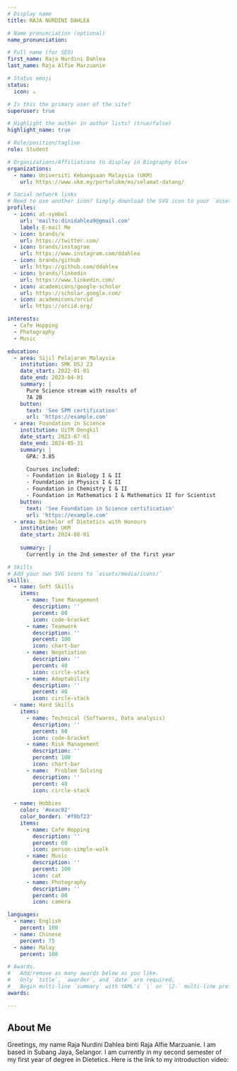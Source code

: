 ```yaml
---
# Display name
title: RAJA NURDINI DAHLEA

# Name pronunciation (optional)
name_pronunciation: 

# Full name (for SEO)
first_name: Raja Nurdini Dahlea
last_name: Raja Alfie Marzuanie

# Status emoji
status:
  icon: ☕️

# Is this the primary user of the site?
superuser: true

# Highlight the author in author lists? (true/false)
highlight_name: true

# Role/position/tagline
role: Student

# Organizations/Affiliations to display in Biography blox
organizations:
  - name: Universiti Kebangsaan Malaysia (UKM)
    url: https://www.ukm.my/portalukm/ms/selamat-datang/

# Social network links
# Need to use another icon? Simply download the SVG icon to your `assets/media/icons/` folder.
profiles:
  - icon: at-symbol
    url: 'mailto:dinidahlea9@gmail.com'
    label: E-mail Me
  - icon: brands/x
    url: https://twitter.com/
  - icon: brands/instagram
    url: https://www.instagram.com/ddahlea
  - icon: brands/github
    url: https://github.com/ddahlea
  - icon: brands/linkedin
    url: https://www.linkedin.com/
  - icon: academicons/google-scholar
    url: https://scholar.google.com/
  - icon: academicons/orcid
    url: https://orcid.org/

interests:
  - Cafe Hopping
  - Photography
  - Music

education:
  - area: Sijil Pelajaran Malaysia
    institution: SMK USJ 23
    date_start: 2022-01-01
    date_end: 2023-04-01
    summary: |
      Pure Science stream with results of 
      7A 2B
    button:
      text: 'See SPM certification'
      url: 'https://example.com'
  - area: Foundation in Science
    institution: UiTM Dengkil
    date_start: 2023-07-01
    date_end: 2024-05-31
    summary: |
      GPA: 3.85

      Courses included:
      - Foundation in Biology I & II
      - Foundation in Physics I & II
      - Foundation in Chemistry I & II
      - Foundation in Mathematics I & Mathematics II for Scientist
    button:
      text: 'See Foundation in Science certification'
      url: 'https://example.com'
  - area: Bachelor of Dietetics with Honours
    institution: UKM
    date_start: 2024-08-01
    
    summary: |
      Currently in the 2nd semester of the first year

# Skills
# Add your own SVG icons to `assets/media/icons/`
skills:
  - name: Soft Skills
    items:
      - name: Time Management
        description: ''
        percent: 80
        icon: code-bracket
      - name: Teamwork
        description: ''
        percent: 100
        icon: chart-bar
      - name: Negotiation
        description: ''
        percent: 40
        icon: circle-stack
      - name: Adaptability
        description: ''
        percent: 40
        icon: circle-stack
  - name: Hard Skills
    items:
      - name: Technical (Softwares, Data analysis)
        description: ''
        percent: 80
        icon: code-bracket
      - name: Risk Management
        description: ''
        percent: 100
        icon: chart-bar
      - name:  Problem Solving
        description: ''
        percent: 40
        icon: circle-stack
      
  - name: Hobbies
    color: '#eeac02'
    color_border: '#f0bf23'
    items:
      - name: Cafe Hopping
        description: ''
        percent: 60
        icon: person-simple-walk
      - name: Music
        description: ''
        percent: 100
        icon: cat
      - name: Photography
        description: ''
        percent: 80
        icon: camera

languages:
  - name: English
    percent: 100
  - name: Chinese
    percent: 75
  - name: Malay
    percent: 100

# Awards.
#   Add/remove as many awards below as you like.
#   Only `title`, `awarder`, and `date` are required.
#   Begin multi-line `summary` with YAML's `|` or `|2-` multi-line prefix and indent 2 spaces below.
awards:

---
```


## About Me
Greetings, my name Raja Nurdini Dahlea binti Raja Alfie Marzuanie.
I am based in Subang Jaya, Selangor. I am currently in my second semester of my first year of degree in Dietetics. Here is the link to my introduction video:

